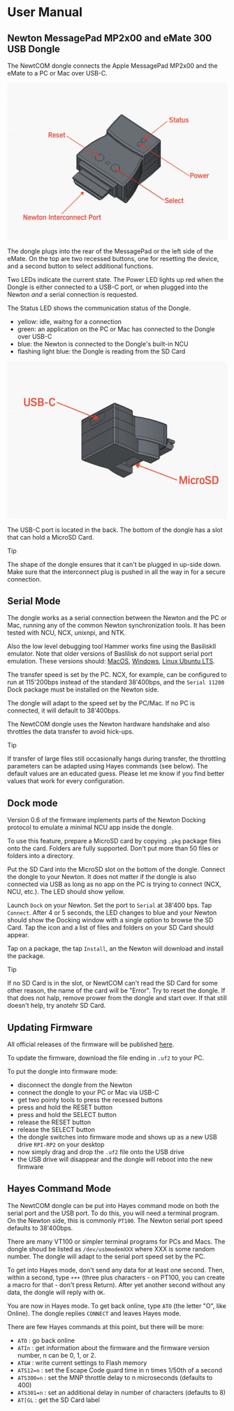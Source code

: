 
# User Manual
## Newton MessagePad MP2x00 and eMate 300 USB Dongle

The NewtCOM dongle connects the Apple MessagePad MP2x00 and the eMate to a PC
or Mac over USB-C.

![Dongle Front Top View](resources/Dongle_ser_top_anno.jpg)

The dongle plugs into the rear of the MessagePad or the left side of the eMate.
On the top are two recessed buttons, one for resetting the device, and a second
button to select additional functions.

Two LEDs indicate the current state. The Power LED lights up red when the 
Dongle is either connected to a USB-C port, or when plugged into the Newton
*and* a serial connection is requested.

The Status LED shows the communication status of the Dongle.

 - yellow: idle, waitng for a connection
 - green: an application on the PC or Mac has connected to the Dongle over USB-C
 - blue: the Newton is connected to the Dongle's built-in NCU
 - flashing light blue: the Dongle is reading from the SD Card

![Dongle Back Bottom View](resources/Dongle_USB_bot_anno.jpg)

The USB-C port is located in the back. The bottom of the dongle has a slot that
can hold a MicroSD Card.

> [!TIP]
> The shape of the dongle ensures that it can't be plugged in up-side down.
> Make sure that the interconnect plug is pushed in all the way in for a secure
> connection.

## Serial Mode

The dongle works as a serial connection between the Newton and the PC or Mac,
running any of the common Newton synchronization tools. It has been tested with
NCU, NCX, unixnpi, and NTK. 

Also the low level debugging tool Hammer works fine using the BasiliskII emulator.
Note that older versions of Baslilisk do not support serial port emulation.
These versions should: 
[MacOS](http://messagepad.org/Downloads/Einstein/MacOS/BasiliskII.MacOS,E.2.zip),
[Windows](http://messagepad.org/Downloads/Einstein/MSWindows/BasiliskII.Windows.E.4.zip),
[Linux Ubuntu LTS](https://github.com/pguyot/Einstein/releases/download/v2022.4.17/Einstein_linux_x64_fltk_v2022.4.17.zip).

The transfer speed is set by the PC. NCX, for example, can be configured to run
at 115'200bps instead of the standard 38'400bps, and the `Serial 11200` Dock 
package must be installed on the Newton side. 

The dongle will adapt to the speed set by the PC/Mac. If no PC is connected,
it will default to 38'400bps.

The NewtCOM dongle uses the Newton hardware handshake and also throttles the 
data transfer to avoid hick-ups. 

> [!TIP]
> If transfer of large files still occasionally hangs during transfer, the 
> throttling parameters can be adapted using Hayes commands (see below). 
> The default values are an educated guess. Please let me know if you find
> better values that work for every configuration.

## Dock mode

Version 0.6 of the firmware implements parts of the Newton Docking protocol to
emulate a minimal NCU app inside the dongle. 

To use this feature, prepare a MicroSD card
by copying `.pkg` package files onto the card. Folders are fully supported. 
Don't put more than 50 files or folders into a directory.

Put the SD Card into the MicroSD slot on the bottom of the dongle. Connect the 
dongle to your Newton. It does not matter if the dongle is also connected via
USB as long as no app on the PC is trying to connect (NCX, NCU, etc.). The LED
should show yellow.

Launch `Dock` on your Newton. Set the port to `Serial` at 38'400 bps. Tap 
`Connect`. After 4 or 5 seconds, the LED changes to blue and your Newton
should show the Docking window with a single option to browse the SD Card. 
Tap the icon and a list of files and folders on your SD Card should appear.

Tap on a package, the tap `Install`, an the Newton will download and install
the package.

> [!TIP]
> If no SD Card is in the slot, or NewtCOM can't read the SD Card for some
> other reason, the name of the card will be "Error". Try to reset the dongle.
> If that does not halp, remove prower from the dongle and start over. If that
> still doesn't help, try anotehr SD Card.

## Updating Firmware

All official releases of the firmware will be published [here](https://github.com/MatthiasWM/newt_dongle/releases).

To update the firmware, download the file ending in `.uf2` to your PC. 

To put the dongle into firmware mode:

- disconnect the dongle from the Newton
- connect the dongle to your PC or Mac via USB-C 
- get two pointy tools to press the recessed buttons
- press and hold the RESET button
- press and hold the SELECT button
- release the RESET button
- release the SELECT button
- the dongle switches into firmware mode and shows up as a new USB drive `RPI-RP2` on your desktop
- now simply drag and drop the `.uf2` file onto the USB drive
- the USB drive will disappear and the dongle will reboot into the new firmware

## Hayes Command Mode

The NewtCOM dongle can be put into Hayes command mode on both the serial port 
and the USB port. To do this, you will need a terminal program. On the Newton
side, this is commonly `PT100`. The Newton serial port speed defaults to 38'400bps. 

There are many VT100 or simpler terminal programs for PCs 
and Macs. The dongle shoud be listed as `/dev/usbmodemXXX` where XXX is 
some random number. The dongle will adapt to the serial port speed set by the PC.

To get into Hayes mode, don't send any data for at least one second. 
Then, within a second, type `+++` (three plus characters - on PT100, you can
create a macro for that - don't press Return). After yet another second 
without any data, the dongle will reply with `OK`. 

You are now in Hayes mode. To get back online, type `ATO` (the letter "O", 
like Online). The dongle replies `CONNECT` and leaves Hayes mode.

There are few Hayes commands at this point, but there will be more:

- `ATO` : go back online
- `ATIn` : get information about the firmware and the firmware version number, n can be 0, 1, or 2.
- `AT&W` : write current settings to Flash memory
- `ATS12=n` : set the Escape Code guard time in n times 1/50th of a second
- `ATS300=n` : set the MNP throttle delay to n microseconds (defaults to 400)
- `ATS301=n` : set an additional delay in number of characters (defaults to 8)
- `AT[GL` : get the SD Card label




 
 
